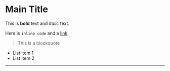 # Main Title

This is **bold** text and *italic* text.

Here is `inline code` and a [link](https://example.com).

> This is a blockquote

- List item 1
- List item 2

---